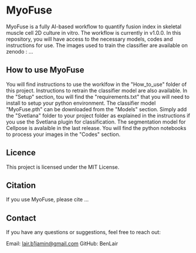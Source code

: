 # MyoFuse

MyoFuse is a fully AI-based workflow to quantify fusion index in skeletal muscle cell 2D culture in vitro.
The workflow is currently in v1.0.0.
In this repository, you will have access to the necessary models, codes and instructions for use.
The images used to train the classifier are available on zenodo : ...

## How to use MyoFuse

You will find instructions to use the worklfow in the "How_to_use" folder of this project. Instructions to retrain the classifier model are also available.
In the "Setup" section, tou will find the "requirements.txt" that you will need to install to setup your python environment.
The classifier model "MyoFuse.pth" can be downloaded from the "Models" section. Simply add the "Svetlana" folder to your project folder as explained in the instructions if you use the Svetlana plugin for classification.
The segmentation model for Cellpose is avalaible in the last release.
You will find the python notebooks to process your images in the "Codes" section.

## Licence

This project is licensed under the MIT License.

## Citation

If you use MyoFuse, please cite ...

## Contact

If you have any questions or suggestions, feel free to reach out:

Email: lair.b1jamin@gmail.com
GitHub: BenLair
